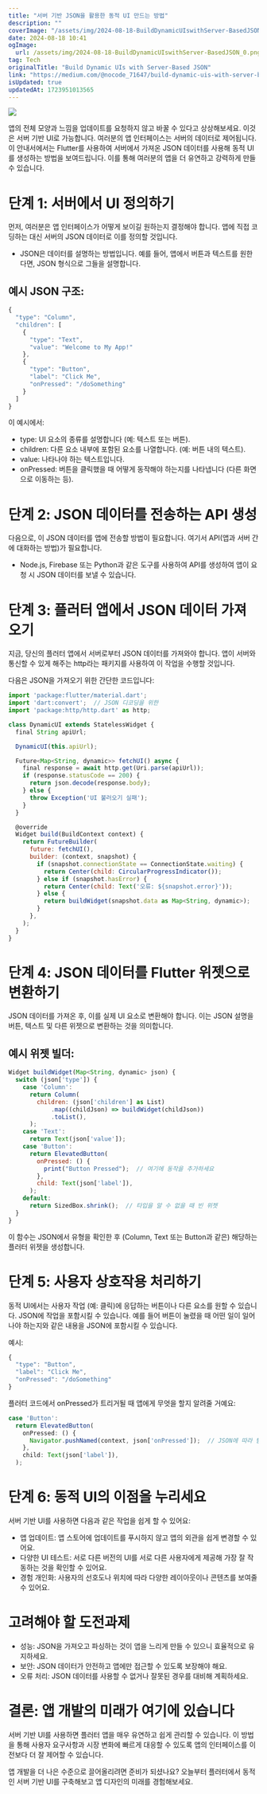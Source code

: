 ```yaml
---
title: "서버 기반 JSON을 활용한 동적 UI 만드는 방법"
description: ""
coverImage: "/assets/img/2024-08-18-BuildDynamicUIswithServer-BasedJSON_0.png"
date: 2024-08-18 10:41
ogImage:
  url: /assets/img/2024-08-18-BuildDynamicUIswithServer-BasedJSON_0.png
tag: Tech
originalTitle: "Build Dynamic UIs with Server-Based JSON"
link: "https://medium.com/@nocode_71647/build-dynamic-uis-with-server-based-json-fa7ed6c4e3bd"
isUpdated: true
updatedAt: 1723951013565
---
```


<img src="/assets/img/2024-08-18-BuildDynamicUIswithServer-BasedJSON_0.png" />

앱의 전체 모양과 느낌을 업데이트를 요청하지 않고 바꿀 수 있다고 상상해보세요. 이것은 서버 기반 UI로 가능합니다. 여러분의 앱 인터페이스는 서버의 데이터로 제어됩니다. 이 안내서에서는 Flutter를 사용하여 서버에서 가져온 JSON 데이터를 사용해 동적 UI를 생성하는 방법을 보여드립니다. 이를 통해 여러분의 앱을 더 유연하고 강력하게 만들 수 있습니다.

# 단계 1: 서버에서 UI 정의하기

먼저, 여러분은 앱 인터페이스가 어떻게 보이길 원하는지 결정해야 합니다. 앱에 직접 코딩하는 대신 서버의 JSON 데이터로 이를 정의할 것입니다.

<div class="content-ad"></div>

- JSON은 데이터를 설명하는 방법입니다. 예를 들어, 앱에서 버튼과 텍스트를 원한다면, JSON 형식으로 그들을 설명합니다.

## 예시 JSON 구조:

```js
{
  "type": "Column",
  "children": [
    {
      "type": "Text",
      "value": "Welcome to My App!"
    },
    {
      "type": "Button",
      "label": "Click Me",
      "onPressed": "/doSomething"
    }
  ]
}
```

이 예시에서:

<div class="content-ad"></div>

- type: UI 요소의 종류를 설명합니다 (예: 텍스트 또는 버튼).
- children: 다른 요소 내부에 포함된 요소를 나열합니다. (예: 버튼 내의 텍스트).
- value: 나타나야 하는 텍스트입니다.
- onPressed: 버튼을 클릭했을 때 어떻게 동작해야 하는지를 나타냅니다 (다른 화면으로 이동하는 등).

# 단계 2: JSON 데이터를 전송하는 API 생성

다음으로, 이 JSON 데이터를 앱에 전송할 방법이 필요합니다. 여기서 API(앱과 서버 간에 대화하는 방법)가 필요합니다.

- Node.js, Firebase 또는 Python과 같은 도구를 사용하여 API를 생성하여 앱이 요청 시 JSON 데이터를 보낼 수 있습니다.

<div class="content-ad"></div>

# 단계 3: 플러터 앱에서 JSON 데이터 가져오기

지금, 당신의 플러터 앱에서 서버로부터 JSON 데이터를 가져와야 합니다. 앱이 서버와 통신할 수 있게 해주는 http라는 패키지를 사용하여 이 작업을 수행할 것입니다.

다음은 JSON을 가져오기 위한 간단한 코드입니다:

```js
import 'package:flutter/material.dart';
import 'dart:convert';  // JSON 디코딩을 위한
import 'package:http/http.dart' as http;

class DynamicUI extends StatelessWidget {
  final String apiUrl;

  DynamicUI(this.apiUrl);

  Future<Map<String, dynamic>> fetchUI() async {
    final response = await http.get(Uri.parse(apiUrl));
    if (response.statusCode == 200) {
      return json.decode(response.body);
    } else {
      throw Exception('UI 불러오기 실패');
    }
  }

  @override
  Widget build(BuildContext context) {
    return FutureBuilder(
      future: fetchUI(),
      builder: (context, snapshot) {
        if (snapshot.connectionState == ConnectionState.waiting) {
          return Center(child: CircularProgressIndicator());
        } else if (snapshot.hasError) {
          return Center(child: Text('오류: ${snapshot.error}'));
        } else {
          return buildWidget(snapshot.data as Map<String, dynamic>);
        }
      },
    );
  }
}
```

<div class="content-ad"></div>

# 단계 4: JSON 데이터를 Flutter 위젯으로 변환하기

JSON 데이터를 가져온 후, 이를 실제 UI 요소로 변환해야 합니다. 이는 JSON 설명을 버튼, 텍스트 및 다른 위젯으로 변환하는 것을 의미합니다.

## 예시 위젯 빌더:

```js
Widget buildWidget(Map<String, dynamic> json) {
  switch (json['type']) {
    case 'Column':
      return Column(
        children: (json['children'] as List)
            .map((childJson) => buildWidget(childJson))
            .toList(),
      );
    case 'Text':
      return Text(json['value']);
    case 'Button':
      return ElevatedButton(
        onPressed: () {
          print("Button Pressed");  // 여기에 동작을 추가하세요
        },
        child: Text(json['label']),
      );
    default:
      return SizedBox.shrink();  // 타입을 알 수 없을 때 빈 위젯
  }
}
```

<div class="content-ad"></div>

이 함수는 JSON에서 유형을 확인한 후 (Column, Text 또는 Button과 같은) 해당하는 플러터 위젯을 생성합니다.

# 단계 5: 사용자 상호작용 처리하기

동적 UI에서는 사용자 작업 (예: 클릭)에 응답하는 버튼이나 다른 요소를 원할 수 있습니다. JSON에 작업을 포함시킬 수 있습니다. 예를 들어 버튼이 눌렸을 때 어떤 일이 일어나야 하는지와 같은 내용을 JSON에 포함시킬 수 있습니다.

예시:

<div class="content-ad"></div>

```js
{
  "type": "Button",
  "label": "Click Me",
  "onPressed": "/doSomething"
}
```

플러터 코드에서 onPressed가 트리거될 때 앱에게 무엇을 할지 알려줄 거예요:

```js
case 'Button':
  return ElevatedButton(
    onPressed: () {
      Navigator.pushNamed(context, json['onPressed']);  // JSON에 따라 탐색
    },
    child: Text(json['label']),
  );
```

# 단계 6: 동적 UI의 이점을 누리세요

<div class="content-ad"></div>

서버 기반 UI를 사용하면 다음과 같은 작업을 쉽게 할 수 있어요:

- 앱 업데이트: 앱 스토어에 업데이트를 푸시하지 않고 앱의 외관을 쉽게 변경할 수 있어요.
- 다양한 UI 테스트: 서로 다른 버전의 UI를 서로 다른 사용자에게 제공해 가장 잘 작동하는 것을 확인할 수 있어요.
- 경험 개인화: 사용자의 선호도나 위치에 따라 다양한 레이아웃이나 콘텐츠를 보여줄 수 있어요.

# 고려해야 할 도전과제

- 성능: JSON을 가져오고 파싱하는 것이 앱을 느리게 만들 수 있으니 효율적으로 유지하세요.
- 보안: JSON 데이터가 안전하고 앱에만 접근할 수 있도록 보장해야 해요.
- 오류 처리: JSON 데이터를 사용할 수 없거나 잘못된 경우를 대비해 계획하세요.

<div class="content-ad"></div>

# 결론: 앱 개발의 미래가 여기에 있습니다

서버 기반 UI를 사용하면 플러터 앱을 매우 유연하고 쉽게 관리할 수 있습니다. 이 방법을 통해 사용자 요구사항과 시장 변화에 빠르게 대응할 수 있도록 앱의 인터페이스를 이전보다 더 잘 제어할 수 있습니다.

앱 개발을 더 나은 수준으로 끌어올리려면 준비가 되셨나요? 오늘부터 플러터에서 동적인 서버 기반 UI를 구축해보고 앱 디자인의 미래를 경험해보세요.
